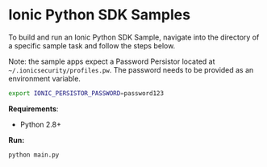 # Ionic Python SDK Samples

To build and run an Ionic Python SDK Sample, navigate into the directory of a specific sample task and follow the steps below.

Note: the sample apps expect a Password Persistor located at `~/.ionicsecurity/profiles.pw`. The password needs to be provided as an environment variable.

```bash
export IONIC_PERSISTOR_PASSWORD=password123
```

**Requirements**:
- Python 2.8+


**Run:**
```
python main.py
```
  